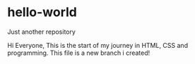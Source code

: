 # hello-world
Just another repository

Hi Everyone, 
This is the start of my journey in HTML, CSS and programming. This file is a new branch i created!
